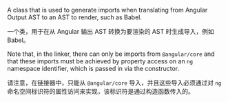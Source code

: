 A class that is used to generate imports when translating from Angular Output AST to an AST to
render, such as Babel.

一个类，用于在从 Angular 输出 AST 转换为要渲染的 AST 时生成导入，例如 Babel。

Note that, in the linker, there can only be imports from `@angular/core` and that these imports
must be achieved by property access on an `ng` namespace identifier, which is passed in via the
constructor.

请注意，在链接器中，只能从 `@angular/core` 导入，并且这些导入必须通过对 `ng`
命名空间标识符的属性访问来实现，该标识符是通过构造函数传入的。